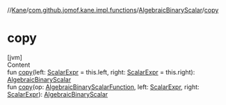 //[Kane](../../index.md)/[com.github.jomof.kane.impl.functions](../index.md)/[AlgebraicBinaryScalar](index.md)/[copy](copy.md)



# copy  
[jvm]  
Content  
fun [copy](copy.md)(left: [ScalarExpr](../../com.github.jomof.kane/-scalar-expr/index.md) = this.left, right: [ScalarExpr](../../com.github.jomof.kane/-scalar-expr/index.md) = this.right): [AlgebraicBinaryScalar](index.md)  
fun [copy](copy.md)(op: [AlgebraicBinaryScalarFunction](../-algebraic-binary-scalar-function/index.md), left: [ScalarExpr](../../com.github.jomof.kane/-scalar-expr/index.md), right: [ScalarExpr](../../com.github.jomof.kane/-scalar-expr/index.md)): [AlgebraicBinaryScalar](index.md)  



